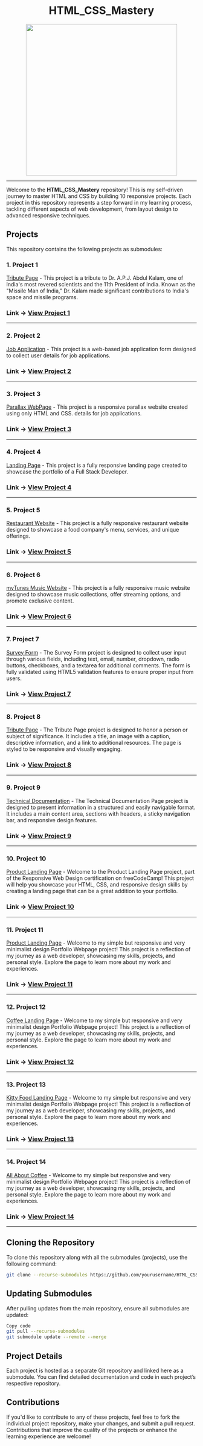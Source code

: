 <div align="center">
    <h1>HTML_CSS_Mastery</h1>
    <img src="https://miro.medium.com/v2/resize:fit:960/1*OlyP02fRFe8pEkJgb6vGTQ.png" width="400">
</div>

---

Welcome to the **HTML_CSS_Mastery** repository! This is my self-driven journey to master HTML and CSS by building 10 responsive projects. Each project in this repository represents a step forward in my learning process, tackling different aspects of web development, from layout design to advanced responsive techniques.

## Projects

This repository contains the following projects as submodules:

### 1. **Project 1**

[Tribute Page](https://github.com/anirudha-8/Tribute_Page.git) - This project is a tribute to Dr. A.P.J. Abdul Kalam, one of India's most revered scientists and the 11th President of India. Known as the "Missile Man of India," Dr. Kalam made significant contributions to India's space and missile programs.

### Link -> **[View Project 1](https://anirudha-8.github.io/Tribute_Page/)**

---

### 2. **Project 2**

[Job Application](https://github.com/anirudha-8/Job_Application_Form.git) - This project is a web-based job application form designed to collect user details for job applications.

### Link -> **[View Project 2](https://anirudha-8.github.io/Job_Application_Form/)**

---

### 3. **Project 3**

[Parallax WebPage](https://github.com/anirudha-8/Parallax_WebPage.git) - This project is a responsive parallax website created using only HTML and CSS. details for job applications.

### Link -> **[View Project 3](https://anirudha-8.github.io/Parallax_WebPage/)**

---

### 4. **Project 4**

[Landing Page](https://github.com/anirudha-8/Landing-Page.git) - This project is a fully responsive landing page created to showcase the portfolio of a Full Stack Developer.

### Link -> **[View Project 4](https://anirudha-8.github.io/Landing-Page/)**

---

### 5. **Project 5**

[Restaurant Website](https://github.com/anirudha-8/Restaurant-Website.git) - This project is a fully responsive restaurant website designed to showcase a food company's menu, services, and unique offerings.

### Link -> **[View Project 5](https://anirudha-8.github.io/Restaurant-Website/)**

---

### 6. **Project 6**

[myTunes Music Website](https://github.com/anirudha-8/myTunes.git) - This project is a fully responsive music website designed to showcase music collections, offer streaming options, and promote exclusive content.

### Link -> **[View Project 6](https://anirudha-8.github.io/myTunes/)**

---

### 7. **Project 7**

[Survey Form](https://github.com/anirudha-8/survey-form.git) - The Survey Form project is designed to collect user input through various fields, including text, email, number, dropdown, radio buttons, checkboxes, and a textarea for additional comments. The form is fully validated using HTML5 validation features to ensure proper input from users.

### Link -> **[View Project 7](https://anirudha-8.github.io/survey-form/)**

---

### 8. **Project 8**

[Tribute Page](https://github.com/anirudha-8/tribute-page.git) - The Tribute Page project is designed to honor a person or subject of significance. It includes a title, an image with a caption, descriptive information, and a link to additional resources. The page is styled to be responsive and visually engaging.

### Link -> **[View Project 8](https://anirudha-8.github.io/tribute-page/)**

---

### 9. **Project 9**

[Technical Documentation](https://github.com/anirudha-8/technical-documentation.git) - The Technical Documentation Page project is designed to present information in a structured and easily navigable format. It includes a main content area, sections with headers, a sticky navigation bar, and responsive design features.

### Link -> **[View Project 9](https://anirudha-8.github.io/technical-documentation/)**

---

### 10. **Project 10**

[Product Landing Page](https://github.com/anirudha-8/product-landing-page.git) - Welcome to the Product Landing Page project, part of the Responsive Web Design certification on freeCodeCamp! This project will help you showcase your HTML, CSS, and responsive design skills by creating a landing page that can be a great addition to your portfolio.

### Link -> **[View Project 10](https://anirudha-8.github.io/product-landing-page/)**

---

### 11. **Project 11**

[Product Landing Page](https://github.com/anirudha-8/portfolio-webpage.git) - Welcome to my simple but responsive and very minimalist design Portfolio Webpage project! This project is a reflection of my journey as a web developer, showcasing my skills, projects, and personal style. Explore the page to learn more about my work and experiences.

### Link -> **[View Project 11](https://anirudha-8.github.io/portfolio-webpage/)**

---

### 12. **Project 12**

[Coffee Landing Page](https://github.com/anirudha-8/coffee-landing-page.git) - Welcome to my simple but responsive and very minimalist design Portfolio Webpage project! This project is a reflection of my journey as a web developer, showcasing my skills, projects, and personal style. Explore the page to learn more about my work and experiences.

### Link -> **[View Project 12](https://anirudha-8.github.io/coffee-landing-page/)**

---

### 13. **Project 13**

[Kitty Food Landing Page](https://github.com/anirudha-8/kitty-food-landing-page.git) - Welcome to my simple but responsive and very minimalist design Portfolio Webpage project! This project is a reflection of my journey as a web developer, showcasing my skills, projects, and personal style. Explore the page to learn more about my work and experiences.

### Link -> **[View Project 13](https://anirudha-8.github.io/kitty-food-landing-page/)**

---

### 14. **Project 14**

[All About Coffee](https://github.com/anirudha-8/all-about-coffee.git) - Welcome to my simple but responsive and very minimalist design Portfolio Webpage project! This project is a reflection of my journey as a web developer, showcasing my skills, projects, and personal style. Explore the page to learn more about my work and experiences.

### Link -> **[View Project 14](https://anirudha-8.github.io/all-about-coffee/)**

---

## Cloning the Repository

To clone this repository along with all the submodules (projects), use the following command:

```bash
git clone --recurse-submodules https://github.com/yourusername/HTML_CSS_Mastery.git
```

## Updating Submodules

After pulling updates from the main repository, ensure all submodules are updated:

```bash
Copy code
git pull --recurse-submodules
git submodule update --remote --merge
```

## Project Details

Each project is hosted as a separate Git repository and linked here as a submodule. You can find detailed documentation and code in each project’s respective repository.

## Contributions

If you'd like to contribute to any of these projects, feel free to fork the individual project repository, make your changes, and submit a pull request. Contributions that improve the quality of the projects or enhance the learning experience are welcome!
